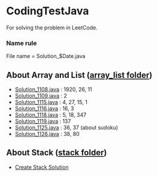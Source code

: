 # CodingTestJava
For solving the problem in LeetCode.

<h3> Name rule </h3>
File name = Solution_$Date.java

## About Array and List ([array_list folder](https://github.com/leehy0321/CodingTestJava/blob/master/src/array_list))
- [Solution_1108.java](https://github.com/leehy0321/CodingTestJava/blob/master/src/array_list/Solution_1108.java) : 1920, 26, 11
- [Solution_1109.java](https://github.com/leehy0321/CodingTestJava/blob/master/src/array_list/Solution_1109.java) : 2
- [Solution_1115.java](https://github.com/leehy0321/CodingTestJava/blob/master/src/array_list/Solution_1115.java) : 4, 27, 15, 1
- [Solution_1116.java](https://github.com/leehy0321/CodingTestJava/blob/master/src/array_list/Solution_1116.java) : 16, 3
- [Solution_1118.java](https://github.com/leehy0321/CodingTestJava/blob/master/src/array_list/Solution_1118.java) : 5, 18, 347
- [Solution_1119.java](https://github.com/leehy0321/CodingTestJava/blob/master/src/array_list/Solution_1119.java) : 137
- [Solution_1125.java](https://github.com/leehy0321/CodingTestJava/blob/master/src/array_list/Solution_1125.java) : 36, 37 (about sudoku)
- [Solution_1126.java](https://github.com/leehy0321/CodingTestJava/blob/master/src/random/Solution_1126.java) : 38, 80

## About Stack ([stack folder](https://github.com/leehy0321/CodingTestJava/blob/master/src/stack))
- [Create Stack Solution](https://github.com/leehy0321/CodingTestJava/blob/master/src/stack/mystack)
